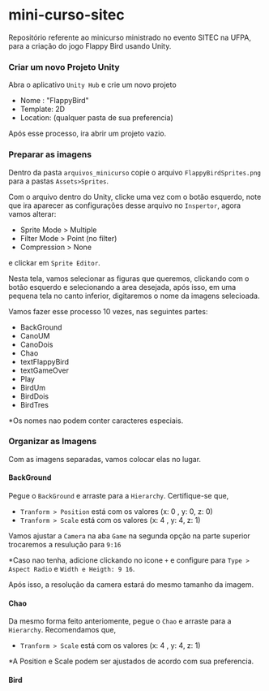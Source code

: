 # mini-curso-sitec
Repositório referente ao minicurso ministrado no evento SITEC na UFPA, para a criação do jogo Flappy Bird usando Unity. 


### Criar um novo Projeto Unity

Abra o aplicativo `Unity Hub` e crie um novo projeto

- Nome : "FlappyBird"
- Template: 2D
- Location: (qualquer pasta de sua preferencia)

Após esse processo, ira abrir um projeto vazio.

### Preparar as imagens

Dentro da pasta `arquivos_minicurso` copie o arquivo `FlappyBirdSprites.png` para a pastas `Assets>Sprites`.


Com o arquivo dentro do Unity, clicke uma vez com o botão esquerdo, note que ira aparecer as configurações desse arquivo no `Inspertor`, agora vamos alterar:

- Sprite Mode > Multiple 
- Filter Mode > Point (no filter)
- Compression > None

e clickar em `Sprite Editor`.

Nesta tela, vamos selecionar as figuras que queremos, clickando com o botão esquerdo e selecionando a area desejada, após isso, em uma pequena tela no canto inferior, digitaremos o nome da imagens selecioada. 

Vamos fazer esse processo 10 vezes, nas seguintes partes: 

- BackGround
- CanoUM
- CanoDois
- Chao
- textFlappyBird
- textGameOver
- Play
- BirdUm
- BirdDois
- BirdTres

*Os nomes nao podem conter caracteres especiais.

### Organizar as Imagens

Com as imagens separadas, vamos colocar elas no lugar.

#### BackGround

Pegue o `BackGround` e arraste para a `Hierarchy`. Certifique-se que,

- `Tranform > Position` está com os valores (x: 0 , y: 0, z: 0)
- `Tranform > Scale` está com os valores (x: 4 , y: 4, z: 1)

Vamos ajustar a `Camera` na aba `Game` na segunda opção na parte superior trocaremos a resulução para `9:16`

*Caso nao tenha, adicione clickando no icone `+` e configure para `Type > Aspect Radio` e `Width e Heigth: 9 16`.

Após isso, a resolução da camera estará do mesmo tamanho da imagem. 

#### Chao

Da mesmo forma feito anteriomente, pegue o `Chao` e arraste para a `Hierarchy`.
Recomendamos que,

- `Tranform > Scale` está com os valores (x: 4 , y: 4, z: 1)

*A Position e Scale podem ser ajustados de acordo com sua preferencia.

#### Bird

